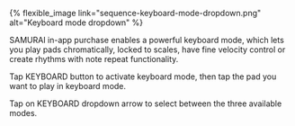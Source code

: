 ---
---

{% flexible_image link="sequence-keyboard-mode-dropdown.png" alt="Keyboard mode dropdown" %}

SAMURAI in-app purchase enables a powerful keyboard mode, which lets you play pads chromatically, locked to scales, have fine velocity control or create rhythms with note repeat functionality. 

Tap KEYBOARD button to activate keyboard mode, then tap the pad you want to play in keyboard mode.

Tap on KEYBOARD dropdown arrow to select between the three available modes.
